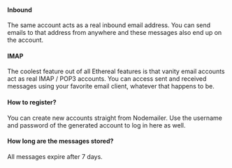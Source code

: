 #### Inbound

The same account acts as a real inbound email address. You can send emails to that address from anywhere and these messages also end up on the account.

#### IMAP

The coolest feature out of all Ethereal features is that vanity email accounts act as real IMAP / POP3 accounts. You can access sent and received messages using your favorite email client, whatever that happens to be.

#### How to register?

You can create new accounts straight from Nodemailer. Use the username and password of the generated account to log in here as well.

#### How long are the messages stored?

All messages expire after 7 days.
